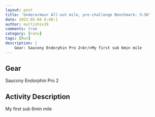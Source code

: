 ```yaml
---
layout: post
title: 'Underarmour All-out mile, pre-challenge Benchmark: 5:58'
date: 2022-05-04 6:40:1
author: multishiv19
comments: true
category: [runs]
tags: [Run]
description: |
    Gear: Saucony Endorphin Pro 2<br/>My first sub 6min mile
---
```


## Gear
Saucony Endorphin Pro 2

## Activity Description
My first sub 6min mile


<div width='100%' class='strava-embed-placeholder' data-embed-type='activity' data-embed-id='7083090830'></div>
<script src='https://strava-embeds.com/embed.js'></script>
